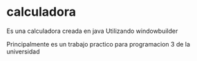 calculadora
===========

Es una calculadora creada en java Utilizando windowbuilder

Principalmente es un trabajo practico para programacion 3 de la universidad
